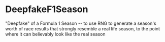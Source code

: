 # DeepfakeF1Season
"Deepfake" of a Formula 1 Season -- to use RNG to generate a season's worth of race results that strongly resemble a real life season, to the point where it can believably look like the real season
